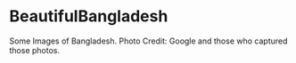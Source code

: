# BeautifulBangladesh
Some Images of Bangladesh.
Photo Credit: Google and those who captured those photos.
